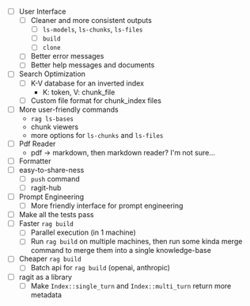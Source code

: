 - [ ] User Interface
  - [ ] Cleaner and more consistent outputs
    - [ ] `ls-models`, `ls-chunks`, `ls-files`
    - [ ] `build`
    - [ ] `clone`
  - [ ] Better error messages
  - [ ] Better help messages and documents
- [ ] Search Optimization
  - [ ] K-V database for an inverted index
    - K: token, V: chunk_file
  - [ ] Custom file format for chunk_index files
- [ ] More user-friendly commands
  - `rag ls-bases`
  - chunk viewers
  - more options for `ls-chunks` and `ls-files`
- [ ] Pdf Reader
  - pdf -> markdown, then markdown reader? I'm not sure...
- [ ] Formatter
- [ ] easy-to-share-ness
  - [ ] `push` command
  - [ ] ragit-hub
- [ ] Prompt Engineering
  - [ ] More friendly interface for prompt engineering
- [ ] Make all the tests pass
- [ ] Faster `rag build`
  - [ ] Parallel execution (in 1 machine)
  - [ ] Run `rag build` on multiple machines, then run some kinda merge command to merge them into a single knowledge-base
- [ ] Cheaper `rag build`
  - [ ] Batch api for `rag build` (openai, anthropic)
- [ ] ragit as a library
  - [ ] Make `Index::single_turn` and `Index::multi_turn` return more metadata

